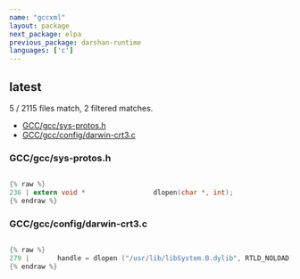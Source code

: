 ```yaml
---
name: "gccxml"
layout: package
next_package: elpa
previous_package: darshan-runtime
languages: ['c']
---
```

## latest
5 / 2115 files match, 2 filtered matches.

 - [GCC/gcc/sys-protos.h](#gccgccsys-protosh)
 - [GCC/gcc/config/darwin-crt3.c](#gccgccconfigdarwin-crt3c)

### GCC/gcc/sys-protos.h

```c

{% raw %}
236 | extern void *                 dlopen(char *, int);
{% endraw %}

```
### GCC/gcc/config/darwin-crt3.c

```c

{% raw %}
279 |       handle = dlopen ("/usr/lib/libSystem.B.dylib", RTLD_NOLOAD);
{% endraw %}

```